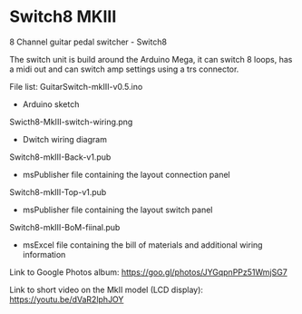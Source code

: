 # Switch8 MKIII
8 Channel guitar pedal switcher - Switch8

The switch unit is build around the Arduino Mega, it can switch 8 loops, has a midi out and can switch amp settings using a trs connector.

File list:
GuitarSwitch-mkIII-v0.5.ino
- Arduino sketch

Swicth8-MkIII-switch-wiring.png
- Dwitch wiring diagram

Switch8-mkIII-Back-v1.pub
- msPublisher file containing the layout connection panel

Switch8-mkIII-Top-v1.pub
- msPublisher file containing the layout switch panel

Switch8-mkIII-BoM-fiinal.pub
- msExcel file containing the bill of materials and additional wiring information

Link to Google Photos album:
https://goo.gl/photos/JYGqpnPPz51WmjSG7

Link to short video on the MkII model (LCD display):
https://youtu.be/dVaR2lphJOY
